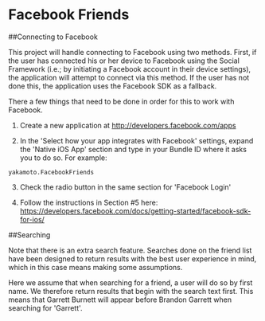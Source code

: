 Facebook Friends
===========

##Connecting to Facebook

This project will handle connecting to Facebook using two methods.
First, if the user has connected his or her device to Facebook using the
Social Framework (i.e.; by initiating a Facebook account in their device
settings), the application will attempt to connect via this method. If
the user has not done this, the application uses the Facebook SDK as a
fallback.

There a few things that need to be done in order for this to work with
Facebook.

1. Create a new application at http://developers.facebook.com/apps

2. In the 'Select how your app integrates with Facebook' settings,
expand the 'Native iOS App' section and type in your Bundle ID where it
asks you to do so. For example:

```
yakamoto.FacebookFriends
```

3. Check the radio button in the same section for 'Facebook Login'

4. Follow the instructions in Section #5 here:
https://developers.facebook.com/docs/getting-started/facebook-sdk-for-ios/


##Searching

Note that there is an extra search feature. Searches done on the friend 
list have been designed to return results with the best user experience 
in mind, which in this case means making some assumptions.

Here we assume that when searching for a friend, a user will do so by 
first name. We therefore return results that begin with the search text
first. This means that Garrett Burnett will appear before Brandon
Garrett when searching for 'Garrett'.
